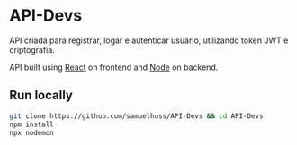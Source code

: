 # API-Devs

API criada para registrar, logar e autenticar usuário, utilizando token JWT e criptografia.

API built using
[React](https://reactjs.org/)
on frontend and
[Node](https://nodejs.org/)
on backend.


## Run locally

```bash
git clone https://github.com/samuelhuss/API-Devs && cd API-Devs
npm install
npx nodemon
```
